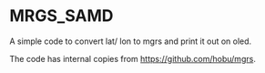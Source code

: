# MRGS_SAMD
A simple code to convert lat/ lon to mgrs and print it out on oled.

The code has internal copies from https://github.com/hobu/mgrs.
